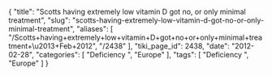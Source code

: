 {
    "title": "Scotts having extremely low vitamin D got no, or only minimal treatment",
    "slug": "scotts-having-extremely-low-vitamin-d-got-no-or-only-minimal-treatment",
    "aliases": [
        "/Scotts+having+extremely+low+vitamin+D+got+no+or+only+minimal+treatment+\u2013+Feb+2012",
        "/2438"
    ],
    "tiki_page_id": 2438,
    "date": "2012-02-28",
    "categories": [
        "Deficiency ",
        "Europe"
    ],
    "tags": [
        "Deficiency ",
        "Europe"
    ]
}